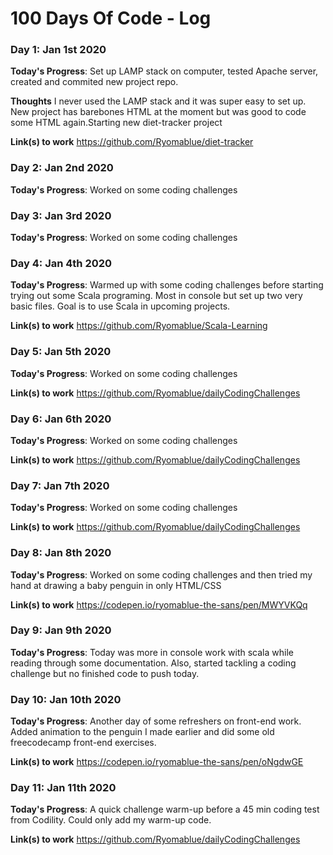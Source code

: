 # 100 Days Of Code - Log

### Day 1: Jan 1st 2020

**Today's Progress**: Set up LAMP stack on computer, tested Apache server, created and commited new project repo.

**Thoughts** I never used the LAMP stack and it was super easy to set up. New project has barebones HTML at the moment but was good to code some HTML again.Starting new diet-tracker project

**Link(s) to work**
https://github.com/Ryomablue/diet-tracker

### Day 2: Jan 2nd 2020

**Today's Progress**: Worked on some coding challenges

### Day 3: Jan 3rd 2020

**Today's Progress**: Worked on some coding challenges

### Day 4: Jan 4th 2020

**Today's Progress**: Warmed up with some coding challenges before starting trying out some Scala programing. Most in console but set up two very basic files. Goal is to use Scala in upcoming projects.

**Link(s) to work**
https://github.com/Ryomablue/Scala-Learning

### Day 5: Jan 5th 2020

**Today's Progress**: Worked on some coding challenges

**Link(s) to work**
https://github.com/Ryomablue/dailyCodingChallenges

### Day 6: Jan 6th 2020

**Today's Progress**:  Worked on some coding challenges

**Link(s) to work**
https://github.com/Ryomablue/dailyCodingChallenges

### Day 7: Jan 7th 2020

**Today's Progress**:  Worked on some coding challenges

**Link(s) to work**
https://github.com/Ryomablue/dailyCodingChallenges

### Day 8: Jan 8th 2020

**Today's Progress**:  Worked on some coding challenges and then tried my hand at drawing a baby penguin in only HTML/CSS

**Link(s) to work**
https://codepen.io/ryomablue-the-sans/pen/MWYVKQq

### Day 9: Jan 9th 2020

**Today's Progress**: Today was more in console work with scala while reading through some documentation. Also, started tackling a coding challenge but no finished code to push today.


### Day 10: Jan 10th 2020

**Today's Progress**: Another day of some refreshers on front-end work. Added animation to the penguin I made earlier and did some old freecodecamp front-end exercises.

**Link(s) to work**
https://codepen.io/ryomablue-the-sans/pen/oNgdwGE

### Day 11: Jan 11th 2020

**Today's Progress**: A quick challenge warm-up before a 45 min coding test from Codility. Could only add my warm-up code.

**Link(s) to work**
https://github.com/Ryomablue/dailyCodingChallenges
